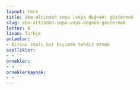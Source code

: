 ```yaml
---
layout: term
title: aba altından sopa (veya değnek) göstermek
slug: aba-altindan-sopa-veya-degnek-gostermek
letter: A
lisan: Türkçe
anlamlar:
- birini imalı bir biçimde tehdit etmek
ozellikler:
- - ''
ornekler:
- - ''
orneklerkaynak:
- - ''
---
```

